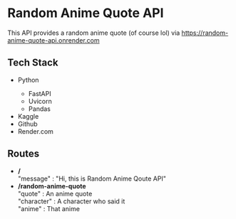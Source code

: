 # Random Anime Quote API

This API provides a random anime quote (of course lol) via
<a href="https://random-anime-quote-api.onrender.com">https://random-anime-quote-api.onrender.com</a>

## Tech Stack

<ul>
<li>Python</li>
<ul>
<li>FastAPI</li>
<li>Uvicorn</li>
<li>Pandas</li>
</ul>
<li>Kaggle</li>
<li>Github</li>
<li>Render.com</li>
</ul>

## Routes

<ul>
<li><b>/</b></li>
"message" : "Hi, this is Random Anime Qoute API"
<li><b>/random-anime-quote</b></li>
"quote" : An anime quote <br/>
"character" : A character who said it <br/>
"anime" : That anime
</ul>
